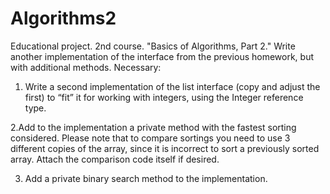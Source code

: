 # Algorithms2
Educational project. 2nd course. "Basics of Algorithms, Part 2."
Write another implementation of the interface from the previous homework, but with additional methods.
Necessary:
1. Write a second implementation of the list interface (copy and adjust the first) to “fit” it for working with integers, using the Integer reference type.
   
2.Add to the implementation a private method with the fastest sorting considered.
Please note that to compare sortings you need to use 3 different copies of the array, since it is incorrect to sort a previously sorted array.
Attach the comparison code itself if desired.

3. Add a private binary search method to the implementation.
